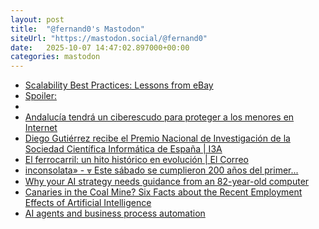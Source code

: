 ```yaml
---
layout: post
title:  "@fernand0's Mastodon"
siteUrl: "https://mastodon.social/@fernand0"
date:   2025-10-07 14:47:02.897000+00:00
categories: mastodon
---
```

*  [Scalability Best Practices:  Lessons from eBay ](https://www.infoq.com/articles/ebay-scalability-best-practices)
*  [Spoiler: ](https://mastodon.social/@fernand0/115332883149202751)
*  [ ](https://todon.eu/@mondadientes)
*  [Andalucía tendrá un ciberescudo para proteger a los menores en Internet ](https://www.canalsur.es/noticias/andalucia/malaga/andalucia-tendra-un-ciberescudo-para-proteger-a-los-menores-en-internet/2201016.htm)
*  [Diego Gutiérrez recibe el Premio Nacional de Investigación de la Sociedad Científica Informática de España \| I3A ](https://i3a.unizar.es/es/noticias/diego-gutierrez-recibe-el-premio-nacional-de-investigacion-de-la-sociedad-cientific)
*  [El ferrocarril: un hito histórico en evolución \| El Correo ](https://www.elcorreo.com/culturas/territorios/ferrocarril-hito-historico-evolucion-20250927162441-nt.htm)
*  [inconsolata» - ⩔
Este sábado se cumplieron 200 años del primer... ](https://inconsolata.com/post/796041243262124032/tren20)
*  [Why your AI strategy needs guidance from an 82-year-old computer ](https://bigthink.com/business/why-your-ai-strategy-needs-guidance-from-an-82-year-old-computer)
*  [Canaries in the Coal Mine? Six Facts about the Recent Employment Effects of Artificial Intelligence ](https://digitaleconomy.stanford.edu/publications/canaries-in-the-coal-mine)
*  [AI agents and business process automation ](https://www.deloitte.com/us/en/what-we-do/capabilities/applied-artificial-intelligence/articles/ai-agents-in-collaborative-automation.htm)

